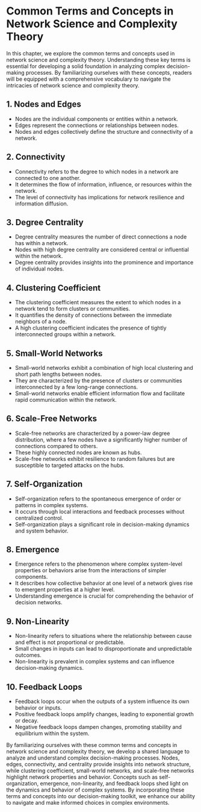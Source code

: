 Common Terms and Concepts in Network Science and Complexity Theory
===========================================================================

In this chapter, we explore the common terms and concepts used in network science and complexity theory. Understanding these key terms is essential for developing a solid foundation in analyzing complex decision-making processes. By familiarizing ourselves with these concepts, readers will be equipped with a comprehensive vocabulary to navigate the intricacies of network science and complexity theory.

**1. Nodes and Edges**
----------------------

* Nodes are the individual components or entities within a network.
* Edges represent the connections or relationships between nodes.
* Nodes and edges collectively define the structure and connectivity of a network.

**2. Connectivity**
-------------------

* Connectivity refers to the degree to which nodes in a network are connected to one another.
* It determines the flow of information, influence, or resources within the network.
* The level of connectivity has implications for network resilience and information diffusion.

**3. Degree Centrality**
------------------------

* Degree centrality measures the number of direct connections a node has within a network.
* Nodes with high degree centrality are considered central or influential within the network.
* Degree centrality provides insights into the prominence and importance of individual nodes.

**4. Clustering Coefficient**
-----------------------------

* The clustering coefficient measures the extent to which nodes in a network tend to form clusters or communities.
* It quantifies the density of connections between the immediate neighbors of a node.
* A high clustering coefficient indicates the presence of tightly interconnected groups within a network.

**5. Small-World Networks**
---------------------------

* Small-world networks exhibit a combination of high local clustering and short path lengths between nodes.
* They are characterized by the presence of clusters or communities interconnected by a few long-range connections.
* Small-world networks enable efficient information flow and facilitate rapid communication within the network.

**6. Scale-Free Networks**
--------------------------

* Scale-free networks are characterized by a power-law degree distribution, where a few nodes have a significantly higher number of connections compared to others.
* These highly connected nodes are known as hubs.
* Scale-free networks exhibit resilience to random failures but are susceptible to targeted attacks on the hubs.

**7. Self-Organization**
------------------------

* Self-organization refers to the spontaneous emergence of order or patterns in complex systems.
* It occurs through local interactions and feedback processes without centralized control.
* Self-organization plays a significant role in decision-making dynamics and system behavior.

**8. Emergence**
----------------

* Emergence refers to the phenomenon where complex system-level properties or behaviors arise from the interactions of simpler components.
* It describes how collective behavior at one level of a network gives rise to emergent properties at a higher level.
* Understanding emergence is crucial for comprehending the behavior of decision networks.

**9. Non-Linearity**
--------------------

* Non-linearity refers to situations where the relationship between cause and effect is not proportional or predictable.
* Small changes in inputs can lead to disproportionate and unpredictable outcomes.
* Non-linearity is prevalent in complex systems and can influence decision-making dynamics.

**10. Feedback Loops**
----------------------

* Feedback loops occur when the outputs of a system influence its own behavior or inputs.
* Positive feedback loops amplify changes, leading to exponential growth or decay.
* Negative feedback loops dampen changes, promoting stability and equilibrium within the system.

By familiarizing ourselves with these common terms and concepts in network science and complexity theory, we develop a shared language to analyze and understand complex decision-making processes. Nodes, edges, connectivity, and centrality provide insights into network structure, while clustering coefficient, small-world networks, and scale-free networks highlight network properties and behavior. Concepts such as self-organization, emergence, non-linearity, and feedback loops shed light on the dynamics and behavior of complex systems. By incorporating these terms and concepts into our decision-making toolkit, we enhance our ability to navigate and make informed choices in complex environments.
